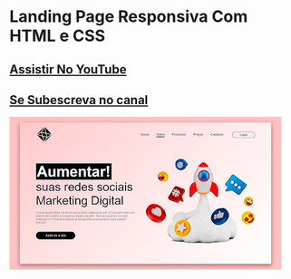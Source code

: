 # Landing Page Responsiva Com HTML e CSS
## [Assistir No YouTube](https://www.youtube.com/watch?v=duNwZHP3NR4)
## [Se Subescreva no canal](https://www.youtube.com/channel/UCxKIsX5OXyyNWVmomuDc-LA?sub_confirmation=1)
![Resume cv](/preview.jpg)
